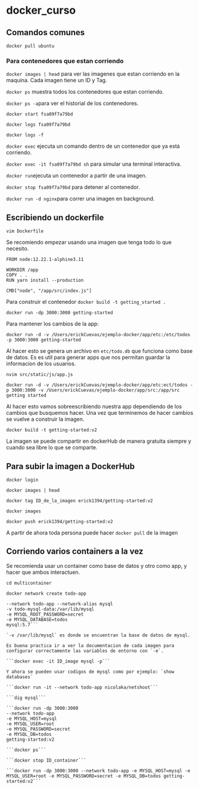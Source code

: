 # docker_curso

## Comandos comunes

```docker pull ubuntu```

### Para contenedores que estan corriendo 

```docker images | head``` para ver las imagenes que estan corriendo en la maquina. Cada imagen tiene un ID y Tag.

```docker ps``` muestra todos los contenedores que estan corriendo.

```docker ps -a```para ver el historial de los contenedores.

```docker start fsa09f7a79bd```

```docker logs fsa09f7a79bd```

```docker logs -f```

```docker exec``` ejecuta un comando dentro de un contenedor que ya está corriendo. 

```docker exec -it fsa09f7a79bd sh``` para simular una terminal interactiva. 

```docker run```ejecuta un contenedor a partir de una imagen. 

```docker stop fsa09f7a79bd``` para detener al contenedor. 

```docker run -d nginx```para correr una imagen en background. 

## Escribiendo un dockerfile

```vim Dockerfile```

Se recomiendo empezar usando una imagen que tenga todo lo que necesito. 

```
FROM node:12.22.1-alphine3.11

WORKDIR /app
COPY . .
RUN yarn install --production

CMD["node", "/app/src/index.js"]

``` 

Para construir el contenedor ```docker build -t getting_started .```

```docker run -dp 3000:3000 getting-started```

Para mantener los cambios de la app:

```docker run -d -v /Users/erickCuevas/ejemplo-docker/app/etc:/etc/todos -p 3000:3000 getting-started```

Al hacer esto se genera un archivo en `etc/todo.db` que funciona como base de datos. Es es util para generar apps que nos permitan guardar la informacion de los usuarios. 

```nvim src/static/js/app.js```

```docker run -d -v /Users/erickCuevas/ejemplo-docker/app/etc:ect/todos -p 3000:3000 -v /Users/erickCuevas/ejemplo-docker/app/src:/app/src getting started```

Al hacer esto vamos sobreescribiendo nuestra app dependiendo de los cambios que busquemos hacer. Una vez que terminemos de hacer cambios se vuelve a construir la imagen.

```docker build -t getting-started:v2```

La imagen se puede compartir en dockerHub de manera gratuita siempre y cuando sea libre lo que se comparte. 

## Para subir la imagen a DockerHub

```docker login```

```docker images | head```

```docker tag ID_de_la_imagen erick1394/getting-started:v2```

```docker images```

```docker push erick1394/getting-started:v2```

A partir de ahora toda persona puede hacer ```docker pull``` de la imagen

## Corriendo varios containers a la vez

Se recomienda usar un container como base de datos y otro como app, y hacer que ambos interactuen. 

```cd multicontainer```

```docker network create todo-app```

```docker run -d 
--network todo-app --network-alias mysql 
-v todo-mysql-data:/var/lib/mysql 
-e MYSQL_ROOT_PASSWORD=secret 
-e MYSQL_DATABASE=todos 
mysql:5.7```

`-v /var/lib/mysql` es donde se encuentran la base de datos de mysql. 

Es buena practica ir a ver la documentacion de cada imagen para configurar correctamente las variables de entorno con `-e`.

```docker exec -it ID_image mysql -p```

Y ahora se pueden usar codigos de mysql como por ejemplo: `show databases` 

```docker run -it --network todo-app nicolaka/netshoot```

```dig mysql```

```docker run -dp 3000:3000 
--network todo-app 
-e MYSQL_HOST=mysql 
-e MYSQL_USER=root 
-e MYSQL_PASSWORD=secret 
-e MYSQL_DB=todos 
getting-started:v2

```docker ps```

```docker stop ID_container```

```docker run -dp 3000:3000 --network todo-app -e MYSQL_HOST=mysql -e MYSQL_USER=root -e MYSQL_PASSWORD=secret -e MYSQL_DB=todos getting-started:v2```




